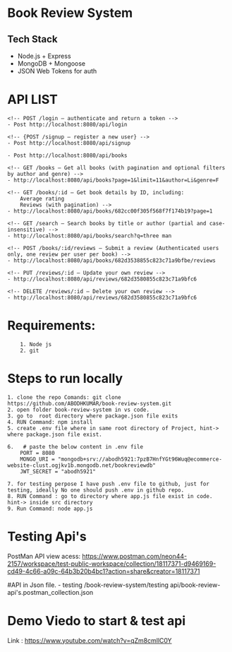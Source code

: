 # Book Review System

## Tech Stack
- Node.js + Express
- MongoDB + Mongoose
- JSON Web Tokens for auth


# API LIST
    
    <!-- POST /login – authenticate and return a token -->
    - Post http://localhost:8080/api/login

    <!-- {POST /signup – register a new user} -->
    - Post http://localhost:8080/api/signup
   
   <!-- POST /books – Add a new book (Authenticated users only) -->
    - Post http://localhost:8080/api/books

    <!-- GET /books – Get all books (with pagination and optional filters by author and genre) -->
    - http://localhost:8080/api/books?page=1&limit=11&author=Li&genre=F

    <!-- GET /books/:id – Get book details by ID, including:
        Average rating
        Reviews (with pagination) -->
    - http://localhost:8080/api/books/682cc00f305f568f7f174b19?page=1
    
    <!-- GET /search – Search books by title or author (partial and case-insensitive) -->
    - http://localhost:8080/api/books/search?q=three man

    <!-- POST /books/:id/reviews – Submit a review (Authenticated users only, one review per user per book) -->
    - http://localhost:8080/api/books/682d3538855c823c71a9bfbe/reviews

    <!-- PUT /reviews/:id – Update your own review -->
    - http://localhost:8080/api/reviews/682d3580855c823c71a9bfc6

    <!-- DELETE /reviews/:id – Delete your own review -->
    - http://localhost:8080/api/reviews/682d3580855c823c71a9bfc6

# Requirements:
        1. Node js
        2. git 
    
# Steps to run locally
    1. clone the repo Comands: git clone https://github.com/ABODHKUMAR/book-review-system.git
    2. open folder book-review-system in vs code.
    3. go to  root directory where package.json file exits
    4. RUN Command: npm install
    5. create .env file where in same root directory of Project, hint-> where package.json file exist.

    6.   # paste the below content in .env file
        PORT = 8080
        MONGO_URI = "mongodb+srv://abodh5921:7pzB7HnfYGt96Wuq@ecommerce-website-clust.ogjkv1b.mongodb.net/bookreviewdb"
        JWT_SECRET = "abodh5921"

    7. for testing perpose I have push .env file to github, just for testing, ideally No one should push .env in github repo.
    8. RUN Command : go to directory where app.js file exist in code. hint-> inside src directory
    9. Run Command: node app.js

# Testing Api's
PostMan API view acess: https://www.postman.com/neon44-2157/workspace/test-public-workspace/collection/18117371-d9469169-cd49-4c66-a09c-64b3b20b4bc1?action=share&creator=18117371


#API in Json file.
    - testing /book-review-system/testing api/book-review-api's.postman_collection.json

# Demo Viedo to start & test api
Link : https://www.youtube.com/watch?v=qZm8cmllC0Y




